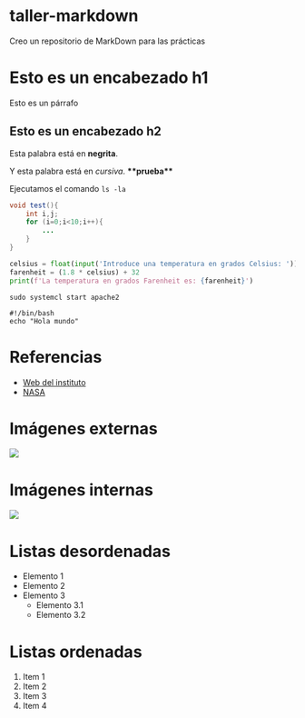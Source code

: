 # taller-markdown
Creo un repositorio de MarkDown para las prácticas

# Esto es un encabezado h1

Esto es un párrafo

## Esto es un encabezado h2

Esta palabra está en **negrita**.

Y esta palabra está en *cursiva*.
**\*\*prueba\*\***

Ejecutamos el comando `ls -la`

```java
void test(){
    int i,j;
    for (i=0;i<10;i++){
        ...
    }
}
```

```python
celsius = float(input('Introduce una temperatura en grados Celsius: '))
farenheit = (1.8 * celsius) + 32
print(f'La temperatura en grados Farenheit es: {farenheit}')
```

```
sudo systemcl start apache2
```

```
#!/bin/bash
echo "Hola mundo"
```

# Referencias

- [Web del instituto](https://iescelia.org)
- [NASA](https://nasa.gov)

# Imágenes externas

![](https://iescelia.org/web/wp-content/uploads/2012/05/iescelia_1950.jpg)

# Imágenes internas

![](imágenes/1330846.png)

# Listas desordenadas

- Elemento 1
- Elemento 2
- Elemento 3
    - Elemento 3.1
    - Elemento 3.2

# Listas ordenadas

1. Item 1
2. Item 2
3. Item 3
4. Item 4

